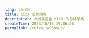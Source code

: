 ```yaml
---
lang: zh-CN
title: KitX 总体架构
description: 本分类包含 KitX 的总体架构
createTime: 2023/10/15 19:06:56
permalink: /rules/jw93myuc/
---
```


